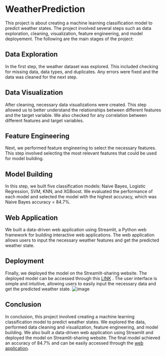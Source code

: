 # WeatherPrediction
This project is about creating a machine learning classification model to predict weather states. The project involved several steps such as data exploration, cleaning, visualization, feature engineering, and model deployement. The following are the main stages of the project:

## Data Exploration
In the first step, the weather dataset was explored. This included checking for missing data, data types, and duplicates. Any errors were fixed and the data was cleaned for the next step.

## Data Visualization
After cleaning, necessary data visualizations were created. This step allowed us to better understand the relationships between different features and the target variable. We also checked for any correlation between different features and target variables.

## Feature Engineering
Next, we performed feature engineering to select the necessary features. This step involved selecting the most relevant features that could be used for model building.

## Model Building
In this step, we built five classification models: Naive Bayes, Logistic Regression, SVM, KNN, and XGBoost. We evaluated the performance of each model and selected the model with the highest accuracy, which was Naive Bayes accuracy = 84.7%.

## Web Application
We built a data-driven web application using Streamlit, a Python web framework for building interactive web applications. The web application allows users to input the necessary weather features and get the predicted weather state.

## Deployment
Finally, we deployed the model on the Streamlit-sharing website. The deployed model can be accessed through this [LINK]( https://abdelhakiem-weatherprediction-srcwebapp-tt3025.streamlit.app/) .  The user interface is simple and intuitive, allowing users to easily input the necessary data and get the predicted weather state.
![image](https://github.com/Abdelhakiem/WeatherPrediction/assets/73353343/dde50d22-4e14-43d4-84f5-10f462eacb8e)


## Conclusion
In conclusion, this project involved creating a machine learning classification model to predict weather states. We explored the data, performed data cleaning and visualization, feature engineering, and model building. We also built a data-driven web application using Streamlit and deployed the model on Streamlit-sharing website. The final model achieved an accuracy of  84.7% and can be easily accessed through the [web application]( https://abdelhakiem-weatherprediction-srcwebapp-tt3025.streamlit.app/).
